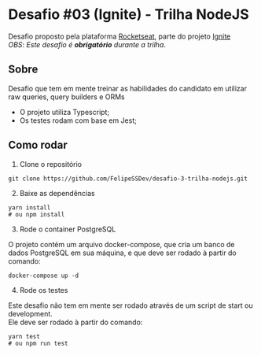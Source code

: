 # Desafio #03 (Ignite) - Trilha NodeJS

Desafio proposto pela plataforma [Rocketseat](https://rocketseat.com.br/), parte do projeto [Ignite](https://rocketseat.com.br/ignite) <br/>
*OBS*: *Este desafio é **obrigatório** durante a trilha*.

## Sobre

Desafio que tem em mente treinar as habilidades do candidato em utilizar raw queries, query builders e ORMs

- O projeto utiliza Typescript;
- Os testes rodam com base em Jest;

## Como rodar

1. Clone o repositório
```
git clone https://github.com/FelipeSSDev/desafio-3-trilha-nodejs.git
```

2. Baixe as dependências
```
yarn install
# ou npm install
```

3. Rode o container PostgreSQL

O projeto contém um arquivo docker-compose, que cria um banco de dados PostgreSQL em sua máquina, e que deve ser rodado à partir do comando:
```
docker-compose up -d
```
4. Rode os testes

Este desafio não tem em mente ser rodado através de um script de start ou development. <br />
Ele deve ser rodado à partir do comando:
```
yarn test
# ou npm run test
```
